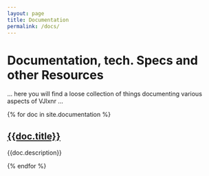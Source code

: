 ```yaml
---
layout: page
title: Documentation
permalink: /docs/
---
```


# Documentation, tech. Specs and other Resources

… here you will find a loose collection of things documenting various aspects 
of VJlxnr …

{% for doc in site.documentation %}
<h2>
<a href="{{doc.url | prepend: site.baseurl }}">
    {{doc.title}}
</a>
</h2>
<p class="post-excerpt">{{doc.description}}</p>

{% endfor %}

